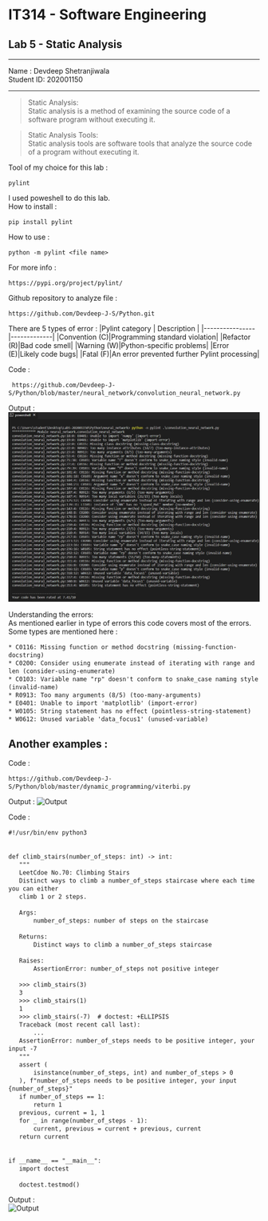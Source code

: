# IT314 - Software Engineering <br>
## Lab 5 - Static Analysis
****
Name : Devdeep Shetranjiwala  
Student ID: 202001150
****
> Static Analysis: <br>
Static analysis is a method of examining the source code of a software program without
executing it.


> Static Analysis Tools:<br>
Static analysis tools are software tools that analyze the source code of a program without
executing it.


Tool of my choice for this lab : 
```
pylint
```
I used poweshell to do this lab.<br>
How to install :
```
pip install pylint 
```
How to use :
```
python -m pylint <file name> 
```
For more info : 
```
https://pypi.org/project/pylint/
```

 Github repository to analyze file : 
   ```
https://github.com/Devdeep-J-S/Python.git
```
 There are 5 types of error : 
|Pylint category | Description |
|----------------|-------------|
|Convention (C)|Programming standard violation|
|Refactor (R)|Bad code smell|
|Warning (W)|Python-specific problems|
|Error (E)|Likely code bugs|
|Fatal (F)|An error prevented further Pylint processing|

Code : 
```
 https://github.com/Devdeep-J-S/Python/blob/master/neural_network/convolution_neural_network.py
 ```
Output :
 ![Output of pylint](https://github.com/Devdeep-J-S/Lab-5_202001150/blob/main/images/Screenshot%20(2).png)
 
 Understanding the errors:<br>
 As mentioned earlier in type of errors this code covers most of the errors.
 Some types are mentioned here : 
 ```
 * C0116: Missing function or method docstring (missing-function-docstring)
 * C0200: Consider using enumerate instead of iterating with range and len (consider-using-enumerate)
 * C0103: Variable name "rp" doesn't conform to snake_case naming style (invalid-name)
 * R0913: Too many arguments (8/5) (too-many-arguments)
 * E0401: Unable to import 'matplotlib' (import-error)
 * W0105: String statement has no effect (pointless-string-statement)
 * W0612: Unused variable 'data_focus1' (unused-variable)
 ```
 ## Another examples : <br>
 Code : 
 ```
 https://github.com/Devdeep-J-S/Python/blob/master/dynamic_programming/viterbi.py
 ```
 Output :
![Output](https://user-images.githubusercontent.com/75716586/227497620-4e65a097-900b-406d-b4d5-a5779ae013b6.png)

 Code : 
 ```
 #!/usr/bin/env python3


def climb_stairs(number_of_steps: int) -> int:
    """
    LeetCdoe No.70: Climbing Stairs
    Distinct ways to climb a number_of_steps staircase where each time you can either
    climb 1 or 2 steps.

    Args:
        number_of_steps: number of steps on the staircase

    Returns:
        Distinct ways to climb a number_of_steps staircase

    Raises:
        AssertionError: number_of_steps not positive integer

    >>> climb_stairs(3)
    3
    >>> climb_stairs(1)
    1
    >>> climb_stairs(-7)  # doctest: +ELLIPSIS
    Traceback (most recent call last):
        ...
    AssertionError: number_of_steps needs to be positive integer, your input -7
    """
    assert (
        isinstance(number_of_steps, int) and number_of_steps > 0
    ), f"number_of_steps needs to be positive integer, your input {number_of_steps}"
    if number_of_steps == 1:
        return 1
    previous, current = 1, 1
    for _ in range(number_of_steps - 1):
        current, previous = current + previous, current
    return current


if __name__ == "__main__":
    import doctest

    doctest.testmod()
```


 Output : <br>
![Output](https://user-images.githubusercontent.com/75716586/227498303-dd4dbfdc-36c8-4ecf-b912-0bd63f9576d9.png)
 
